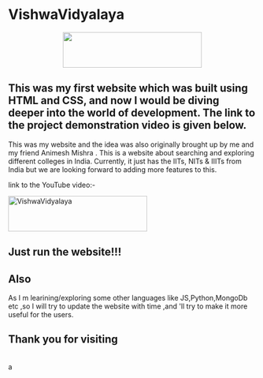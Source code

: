 # VishwaVidyalaya

<p align="center">
<img src="https://github.com/animesh30-dev/VishwaVidyalaya_main/assets/146109979/4ef04d14-20ba-449f-9e70-06527183ec61" width="282" height="72" />
</p>

 
## This was my first website which was built using HTML and CSS, and now I would be diving deeper into the world of development. The link to the project demonstration video is given below.
This was my website and the idea was also originally brought up by me and my friend  Animesh Mishra . This is a website about searching and exploring different colleges in India. Currently, it just has the IITs, NITs & IIITs from India but we are looking forward to adding more features to this.

link to the YouTube video:-

<p align="left">
    <a href="https://ajaysh1.github.io/VishwaVidyalay/"><img alt="VishwaVidyalaya"  src="https://github.com/animesh30-dev/VishwaVidyalaya_main/assets/146109979/4ef04d14-20ba-449f-9e70-06527183ec61" width="282" height="72"/></a>
    <p>
     


## Just run the website!!!


## Also

As I m learining/exploring some other languages like JS,Python,MongoDb etc ,so I will try to update the website with time ,and 'll try to make it more useful for the users.


## Thank you for visiting 

<br />
a
